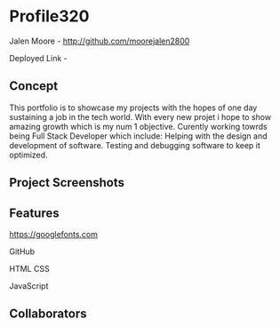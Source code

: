# Profile320

Jalen Moore - http://github.com/moorejalen2800

Deployed Link - 

## Concept

This portfolio is to showcase my projects with the hopes of one day sustaining a job in the tech world. With every new projet i hope to show amazing growth which is my num 1 objective. Curently working towrds being Full Stack Developer which include: Helping with the design and development of software. Testing and debugging software to keep it optimized.

## Project Screenshots


## Features

https://googlefonts.com

GitHub

HTML CSS

JavaScript

## Collaborators
